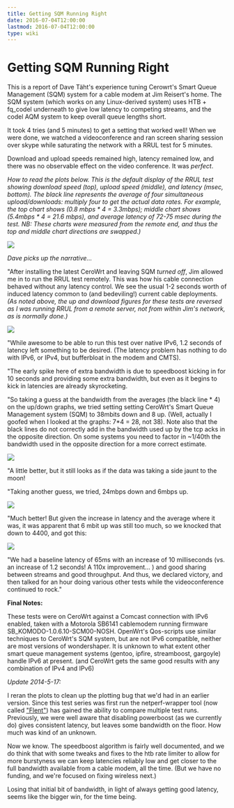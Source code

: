 ```yaml
---
title: Getting SQM Running Right
date: 2016-07-04T12:00:00
lastmod: 2016-07-04T12:00:00
type: wiki
---
```


# Getting SQM Running Right

This is a report of Dave Täht's experience tuning Cerowrt's Smart Queue Management (SQM) system for a cable modem at Jim Reisert's home. The SQM system (which works on any Linux-derived system) uses HTB + fq_codel underneath to give low latency to competing streams, and the codel AQM system to keep overall queue lengths short. 

It took 4 tries (and 5 minutes) to get a setting that worked well! When we were done, we watched a videoconference and ran screen sharing session over skype while saturating the network with a RRUL test for 5 minutes.

Download and upload speeds remained high, latency remained low, and there was no observable effect on the video conference. It was *perfect*.

_How to read the plots below. This is the default display of the RRUL test showing download speed (top), upload speed (middle), and latency (msec, bottom). The black line represents the average of four simultaneous upload/downloads: multiply four to get the actual data rates. For example, the top chart shows (0.8 mbps * 4 = 3.3mbps); middle chart shows (5.4mbps * 4 = 21.6 mbps), and average latency of 72-75 msec during the test. NB: These charts were measured from the remote end, and thus the top and middle chart directions are swapped.)_

![](/attachments/sqm-setup-ipv6_withsqm-24-4400-long.svg)

*Dave picks up the narrative...*

"After installing the latest CeroWrt and leaving SQM *turned off*, Jim allowed me in to run the RRUL test remotely. This was how his cable connection behaved without any latency control. We see the usual 1-2 seconds worth of induced latency common to (and bedeviling!) current cable deployments. _(As noted above, the up and download figures for these tests are reversed as I was running RRUL from a remote server, not from within Jim's network, as is normally done.)_

![](/attachments/sqm-setup-ipv6_withsqm-3.svg)

"While awesome to be able to run this test over native IPv6, 1.2 seconds of latency left something to be desired. (The latency problem has nothing to do with IPv6, or IPv4, but bufferbloat in the modem and CMTS).

"The early spike here of extra bandwidth is due to speedboost kicking in for 10 seconds and providing some extra bandwidth, but even as it begins to kick in latencies are already skyrocketing.

"So taking a guess at the bandwidth from the averages (the black line * 4) on the up/down graphs, we tried setting setting CeroWrt's Smart Queue Management system (SQM) to 38mbits down and 8 up. 
(Well, actually I goofed when I looked at the graphs: 7*4 = 28, not 38). Note also that the black lines do not correctly add in the bandwidth used up by the tcp acks in the opposite direction. On some systems you need to factor in ~1/40th the bandwidth used in the opposite direction for a more correct estimate.


![](/attachments/sqm-setup-ipv6.svg)

"A little better, but it still looks as if the data was taking a side jaunt to the moon!

"Taking another guess, we tried, 24mbps down and 6mbps up.

![](/attachments/sqm-setup-ipv6_withsqm-24-6.svg)

"Much better! But given the increase in latency and the average where it was, it was apparent that 6 mbit up was still too much, so we knocked that down to 4400, and got this:

![](/attachments/sqm-setup-ipv6_withsqm-24-4400.svg)

"We had a baseline latency of 65ms with an increase of 10 milliseconds (vs. an increase of 1.2 seconds! A 110x improvement... ) and good sharing between streams and good throughput. And thus, we declared victory, and then talked for an hour doing various other tests while the videoconference continued to rock."

**Final Notes:**

These tests were on CeroWrt against a Comcast connection with IPv6 enabled, taken with a Motorola SB6141 cablemodem running firmware SB_KOMODO-1.0.6.10-SCM00-NOSH. OpenWrt's Qos-scripts use similar techniques to CeroWrt's SQM system, but are not IPv6 compatible, neither are most versions of wondershaper. It is unknown to what extent other smart queue management systems (gentoo, ipfire, streamboost, gargoyle) handle IPv6 at present. (and CeroWrt gets the same good results with any combination of IPv4 and IPv6)

_Update 2014-5-17:_

I reran the plots to clean up the plotting bug that we'd had in an earlier version. Since this test series was first run the netperf-wrapper tool (now called ["Flent"](http://flent.org)) has gained the ability to compare multiple test runs. Previously, we were well aware that disabling powerboost (as we currently do) gives consistent latency, but leaves some bandwidth on the floor. How much was kind of an unknown.

Now we know. The speedboost algorithm is fairly well documented, and we do think that with some tweaks and fixes to the htb rate limiter to allow for more burstyness we can keep latencies reliably low and get closer to the full bandwidth available from a cable modem, all the time.
(But we have no funding, and we're focused on fixing wireless next.)

Losing that initial bit of bandwidth, in light of always getting good latency, seems like the bigger win, for the time being. 
